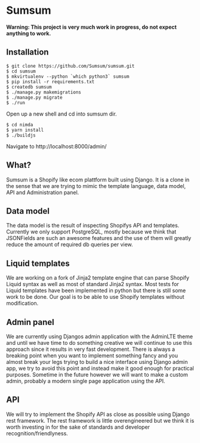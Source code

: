 # Sumsum

**Warning: This project is very much work in progress, do not expect anything
to work.**

## Installation
```
$ git clone https://github.com/Sumsum/sumsum.git
$ cd sumsum
$ mkvirtualenv --python `which python3` sumsum
$ pip install -r requirements.txt
$ createdb sumsum
$ ./manage.py makemigrations
$ ./manage.py migrate
$ ./run
```

Open up a new shell and cd into sumsum dir.

```
$ cd nimda
$ yarn install
$ ./buildjs
```

Navigate to http://localhost:8000/admin/


## What?
Sumsum is a Shopify like ecom plattform built using Django. It is a clone in
the sense that we are trying to mimic the template language, data model, API
and Administration panel.

## Data model
The data model is the result of inspecting Shopifys API and templates.
Currently we only support PostgreSQL, mostly because we think that
JSONFields are such an awesome features and the use of them will greatly
reduce the amount of required db queries per view.

## Liquid templates
We are working on a fork of Jinja2 template engine that can parse Shopify
Liquid syntax as well as most of standard Jinja2 syntax. Most tests for Liquid
templates have been implemented in python but there is still some work to be
done. Our goal is to be able to use Shopify templates without modification.

## Admin panel
We are currently using Djangos admin application with the AdminLTE theme and
until we have time to do something creative we will continue to use this
approach since it results in very fast development. There is always a
breaking point when you want to implement something fancy and you almost
break your legs trying to build a nice interface using Django admin app,
we try to avoid this point and instead make it good enough for practical
purposes. Sometime in the future however we will want to make a custom
admin, probably a modern single page application using the API.

## API
We will try to implement the Shopify API as close as possible using
Django rest framework. The rest framework is little overengineered but we
think it is worth investing in for the sake of standards and developer
recognition/friendlyness.
